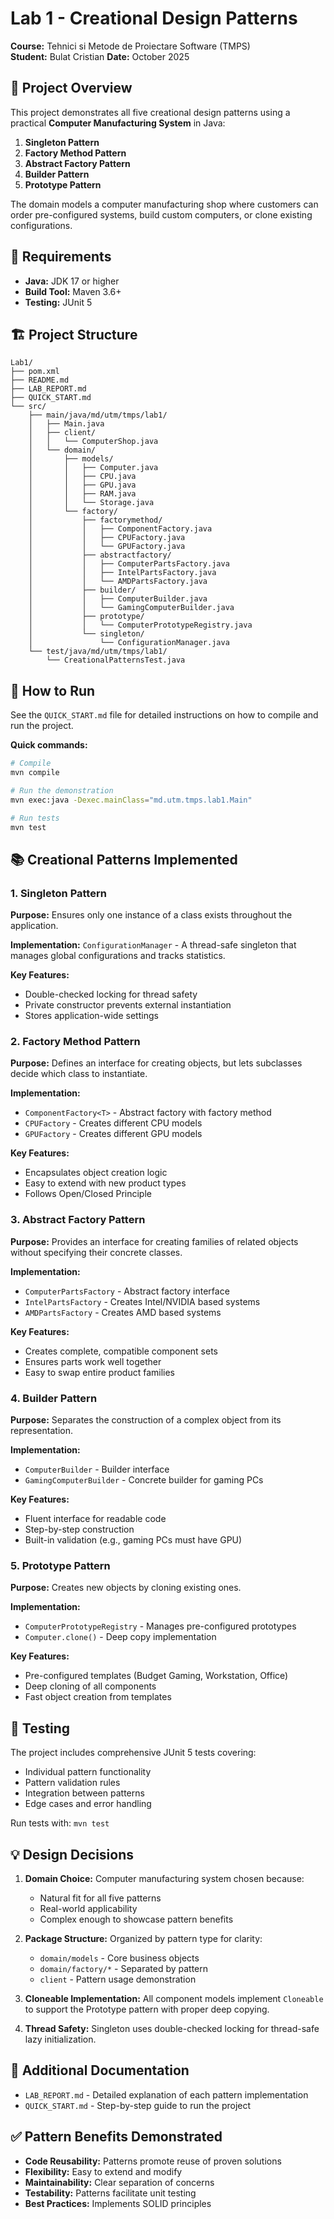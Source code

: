 # Lab 1 - Creational Design Patterns

**Course:** Tehnici si Metode de Proiectare Software (TMPS)  
**Student:** Bulat Cristian
**Date:** October 2025

## 🎯 Project Overview

This project demonstrates all five creational design patterns using a practical **Computer Manufacturing System** in Java:

1. **Singleton Pattern**
2. **Factory Method Pattern**
3. **Abstract Factory Pattern**
4. **Builder Pattern**
5. **Prototype Pattern**

The domain models a computer manufacturing shop where customers can order pre-configured systems, build custom computers, or clone existing configurations.

## 🔧 Requirements

- **Java:** JDK 17 or higher
- **Build Tool:** Maven 3.6+
- **Testing:** JUnit 5

## 🏗️ Project Structure

```
Lab1/
├── pom.xml
├── README.md
├── LAB_REPORT.md
├── QUICK_START.md
└── src/
    ├── main/java/md/utm/tmps/lab1/
    │   ├── Main.java
    │   ├── client/
    │   │   └── ComputerShop.java
    │   └── domain/
    │       ├── models/
    │       │   ├── Computer.java
    │       │   ├── CPU.java
    │       │   ├── GPU.java
    │       │   ├── RAM.java
    │       │   └── Storage.java
    │       └── factory/
    │           ├── factorymethod/
    │           │   ├── ComponentFactory.java
    │           │   ├── CPUFactory.java
    │           │   └── GPUFactory.java
    │           ├── abstractfactory/
    │           │   ├── ComputerPartsFactory.java
    │           │   ├── IntelPartsFactory.java
    │           │   └── AMDPartsFactory.java
    │           ├── builder/
    │           │   ├── ComputerBuilder.java
    │           │   └── GamingComputerBuilder.java
    │           ├── prototype/
    │           │   └── ComputerPrototypeRegistry.java
    │           └── singleton/
    │               └── ConfigurationManager.java
    └── test/java/md/utm/tmps/lab1/
        └── CreationalPatternsTest.java
```

## 🚀 How to Run

See the `QUICK_START.md` file for detailed instructions on how to compile and run the project.

**Quick commands:**
```bash
# Compile
mvn compile

# Run the demonstration
mvn exec:java -Dexec.mainClass="md.utm.tmps.lab1.Main"

# Run tests
mvn test
```

## 📚 Creational Patterns Implemented

### 1. Singleton Pattern
**Purpose:** Ensures only one instance of a class exists throughout the application.

**Implementation:** `ConfigurationManager` - A thread-safe singleton that manages global configurations and tracks statistics.

**Key Features:**
- Double-checked locking for thread safety
- Private constructor prevents external instantiation
- Stores application-wide settings

### 2. Factory Method Pattern
**Purpose:** Defines an interface for creating objects, but lets subclasses decide which class to instantiate.

**Implementation:**
- `ComponentFactory<T>` - Abstract factory with factory method
- `CPUFactory` - Creates different CPU models
- `GPUFactory` - Creates different GPU models

**Key Features:**
- Encapsulates object creation logic
- Easy to extend with new product types
- Follows Open/Closed Principle

### 3. Abstract Factory Pattern
**Purpose:** Provides an interface for creating families of related objects without specifying their concrete classes.

**Implementation:**
- `ComputerPartsFactory` - Abstract factory interface
- `IntelPartsFactory` - Creates Intel/NVIDIA based systems
- `AMDPartsFactory` - Creates AMD based systems

**Key Features:**
- Creates complete, compatible component sets
- Ensures parts work well together
- Easy to swap entire product families

### 4. Builder Pattern
**Purpose:** Separates the construction of a complex object from its representation.

**Implementation:**
- `ComputerBuilder` - Builder interface
- `GamingComputerBuilder` - Concrete builder for gaming PCs

**Key Features:**
- Fluent interface for readable code
- Step-by-step construction
- Built-in validation (e.g., gaming PCs must have GPU)

### 5. Prototype Pattern
**Purpose:** Creates new objects by cloning existing ones.

**Implementation:**
- `ComputerPrototypeRegistry` - Manages pre-configured prototypes
- `Computer.clone()` - Deep copy implementation

**Key Features:**
- Pre-configured templates (Budget Gaming, Workstation, Office)
- Deep cloning of all components
- Fast object creation from templates

## 🧪 Testing

The project includes comprehensive JUnit 5 tests covering:
- Individual pattern functionality
- Pattern validation rules
- Integration between patterns
- Edge cases and error handling

Run tests with: `mvn test`

## 💡 Design Decisions

1. **Domain Choice:** Computer manufacturing system chosen because:
    - Natural fit for all five patterns
    - Real-world applicability
    - Complex enough to showcase pattern benefits

2. **Package Structure:** Organized by pattern type for clarity:
    - `domain/models` - Core business objects
    - `domain/factory/*` - Separated by pattern
    - `client` - Pattern usage demonstration

3. **Cloneable Implementation:** All component models implement `Cloneable` to support the Prototype pattern with proper deep copying.

4. **Thread Safety:** Singleton uses double-checked locking for thread-safe lazy initialization.

## 📖 Additional Documentation

- `LAB_REPORT.md` - Detailed explanation of each pattern implementation
- `QUICK_START.md` - Step-by-step guide to run the project

## ✅ Pattern Benefits Demonstrated

- **Code Reusability:** Patterns promote reuse of proven solutions
- **Flexibility:** Easy to extend and modify
- **Maintainability:** Clear separation of concerns
- **Testability:** Patterns facilitate unit testing
- **Best Practices:** Implements SOLID principles


